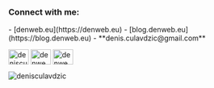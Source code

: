 <h3 align="left">Connect with me:</h3>
- [denweb.eu](https://denweb.eu)
- [blog.denweb.eu](https://blog.denweb.eu)
- **denis.culavdzic@gmail.com**

<p align="left">
<a href="https://linkedin.com/in/denisculavdzic" target="blank"><img align="center" src="https://raw.githubusercontent.com/rahuldkjain/github-profile-readme-generator/master/src/images/icons/Social/linked-in-alt.svg" alt="denisculavdzic" height="30" width="40" /></a>
<a href="https://fb.com/denwebeu" target="blank"><img align="center" src="https://raw.githubusercontent.com/rahuldkjain/github-profile-readme-generator/master/src/images/icons/Social/facebook.svg" alt="denwebpl" height="30" width="40" /></a>
<a href="https://instagram.com/denweb_eu" target="blank"><img align="center" src="https://raw.githubusercontent.com/rahuldkjain/github-profile-readme-generator/master/src/images/icons/Social/instagram.svg" alt="denweb_pl" height="30" width="40" /></a>
</p>
<p align="left"> <img src="https://komarev.com/ghpvc/?username=denisculavdzic&label=Profile%20views&color=0e75b6&style=flat" alt="denisculavdzic" /> </p>


